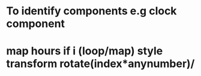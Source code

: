 # To identify components e.g clock component

# map hours if i (loop/map) style transform rotate(index\*anynumber)/
